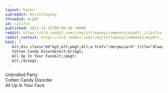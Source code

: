 ```yaml
---
layout: haiku
subreddit: mylittlepony
threadid: mcp0f
id: c2zv7cn
published: 2011-11-15T00:00:00 +0000
reddit: https://old.reddit.com/r/mylittlepony/comments/mcp0f/_/c2zv7cn
reddit_context: https://old.reddit.com/r/mylittlepony/comments/mcp0f/_/c2zv7cn?context=3
html: |
   &lt;div class="md"&gt;&lt;p&gt;&lt;a href="/derpwizard" title="Always Relevant / WAT IS THIS I DON&amp;#39;T EVEN / Paper Bag Princess"&gt;&lt;/a&gt; Unbridled Party&lt;br/&gt;
   Cotten Candy Disorder&lt;br/&gt;
   All Up In Your Face&lt;/p&gt;
   &lt;/div&gt;
---
```


[](/derpwizard "Always Relevant / WAT IS THIS I DON'T EVEN / Paper Bag Princess") Unbridled Party  
Cotten Candy Disorder  
All Up In Your Face
